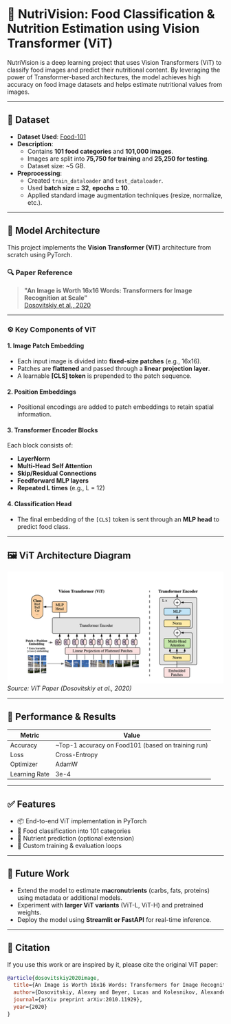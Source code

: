 # 🥗 NutriVision: Food Classification & Nutrition Estimation using Vision Transformer (ViT)

NutriVision is a deep learning project that uses Vision Transformers (ViT) to classify food images and predict their nutritional content. By leveraging the power of Transformer-based architectures, the model achieves high accuracy on food image datasets and helps estimate nutritional values from images.

---

## 📁 Dataset

- **Dataset Used**: [Food-101](https://data.vision.ee.ethz.ch/cvl/datasets_extra/food-101/)  
- **Description**:  
  - Contains **101 food categories** and **101,000 images**.
  - Images are split into **75,750 for training** and **25,250 for testing**.
  - Dataset size: ~5 GB.
- **Preprocessing**:
  - Created `train_dataloader` and `test_dataloader`.
  - Used **batch size = 32**, **epochs = 10**.
  - Applied standard image augmentation techniques (resize, normalize, etc.).

---

## 🧠 Model Architecture

This project implements the **Vision Transformer (ViT)** architecture from scratch using PyTorch.

### 🔍 Paper Reference

> **"An Image is Worth 16x16 Words: Transformers for Image Recognition at Scale"**  
> [Dosovitskiy et al., 2020](https://arxiv.org/abs/2010.11929)

---

### ⚙️ Key Components of ViT

#### 1. **Image Patch Embedding**
- Each input image is divided into **fixed-size patches** (e.g., 16x16).
- Patches are **flattened** and passed through a **linear projection layer**.
- A learnable **[CLS] token** is prepended to the patch sequence.

#### 2. **Position Embeddings**
- Positional encodings are added to patch embeddings to retain spatial information.

#### 3. **Transformer Encoder Blocks**
Each block consists of:
- **LayerNorm**
- **Multi-Head Self Attention**
- **Skip/Residual Connections**
- **Feedforward MLP layers**
- **Repeated L times** (e.g., L = 12)

#### 4. **Classification Head**
- The final embedding of the `[CLS]` token is sent through an **MLP head** to predict food class.

---

## 🖼️ ViT Architecture Diagram

![ViT Architecture](https://github.com/officialamit558/NutriVision/blob/main/ViT.png)
*Source: ViT Paper (Dosovitskiy et al., 2020)*

---

## 🧪 Performance & Results

| Metric           | Value        |
|------------------|--------------|
| Accuracy         | ~Top-1 accuracy on Food101 (based on training run) |
| Loss             | Cross-Entropy |
| Optimizer        | AdamW |
| Learning Rate    | 3e-4 |

---

## ✅ Features

- 📦 End-to-end ViT implementation in PyTorch  
- 🍱 Food classification into 101 categories  
- 🔢 Nutrient prediction (optional extension)  
- 🧪 Custom training & evaluation loops  

---

## 📌 Future Work

- Extend the model to estimate **macronutrients** (carbs, fats, proteins) using metadata or additional models.
- Experiment with **larger ViT variants** (ViT-L, ViT-H) and pretrained weights.
- Deploy the model using **Streamlit or FastAPI** for real-time inference.

---

## 📜 Citation

If you use this work or are inspired by it, please cite the original ViT paper:

```bibtex
@article{dosovitskiy2020image,
  title={An Image is Worth 16x16 Words: Transformers for Image Recognition at Scale},
  author={Dosovitskiy, Alexey and Beyer, Lucas and Kolesnikov, Alexander and Weissenborn, Dirk et al.},
  journal={arXiv preprint arXiv:2010.11929},
  year={2020}
}

